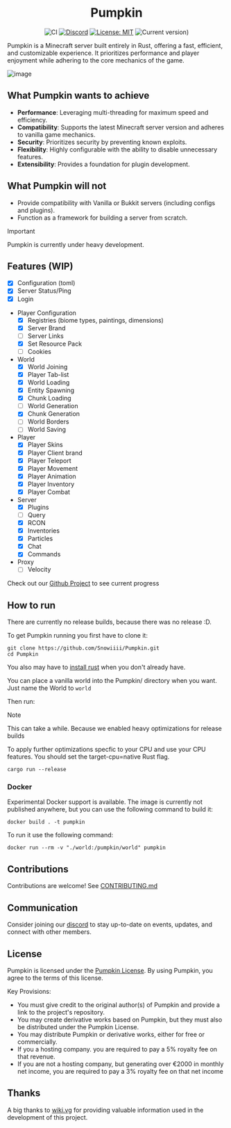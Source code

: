 <div align="center">

# Pumpkin

![CI](https://github.com/Snowiiii/Pumpkin/actions/workflows/rust.yml/badge.svg)
[![Discord](https://img.shields.io/discord/1268592337445978193.svg?label=&logo=discord&logoColor=ffffff&color=7389D8&labelColor=6A7EC2)](https://discord.gg/wT8XjrjKkf)
[![License: MIT](https://img.shields.io/badge/License-MIT-yellow.svg)](https://opensource.org/licenses/MIT)
![Current version)](https://img.shields.io/badge/current_version-1.21.1-blue)

</div>

Pumpkin is a Minecraft server built entirely in Rust, offering a fast, efficient,
and customizable experience. It prioritizes performance and player enjoyment while adhering to the core mechanics of the game.

![image](https://github.com/user-attachments/assets/7e2e865e-b150-4675-a2d5-b52f9900378e)

## What Pumpkin wants to achieve

- **Performance**: Leveraging multi-threading for maximum speed and efficiency.
- **Compatibility**: Supports the latest Minecraft server version and adheres to vanilla game mechanics.
- **Security**: Prioritizes security by preventing known exploits.
- **Flexibility**: Highly configurable with the ability to disable unnecessary features.
- **Extensibility**: Provides a foundation for plugin development.

## What Pumpkin will not

- Provide compatibility with Vanilla or Bukkit servers (including configs and plugins).
- Function as a framework for building a server from scratch.

> [!IMPORTANT]
> Pumpkin is currently under heavy development.

## Features (WIP)

- [x] Configuration (toml)
- [x] Server Status/Ping
- [x] Login
- Player Configuration
  - [x] Registries (biome types, paintings, dimensions)
  - [x] Server Brand
  - [ ] Server Links
  - [x] Set Resource Pack
  - [ ] Cookies
- World
  - [x] World Joining
  - [x] Player Tab-list
  - [x] World Loading
  - [x] Entity Spawning
  - [x] Chunk Loading
  - [ ] World Generation
  - [x] Chunk Generation
  - [ ] World Borders
  - [ ] World Saving
- Player
  - [x] Player Skins
  - [x] Player Client brand
  - [x] Player Teleport
  - [x] Player Movement
  - [x] Player Animation
  - [x] Player Inventory
  - [x] Player Combat
- Server
  - [x] Plugins
  - [ ] Query
  - [x] RCON
  - [x] Inventories
  - [x] Particles
  - [x] Chat
  - [x] Commands
- Proxy
  - [ ] Velocity

Check out our [Github Project](https://github.com/users/Snowiiii/projects/12/views/3) to see current progress

## How to run

There are currently no release builds, because there was no release :D.

To get Pumpkin running you first have to clone it:

```shell
git clone https://github.com/Snowiiii/Pumpkin.git
cd Pumpkin
```

You also may have to [install rust](https://www.rust-lang.org/tools/install) when you don't already have.

You can place a vanilla world into the Pumpkin/ directory when you want. Just name the World to `world`

Then run:

> [!NOTE]
> This can take a while. Because we enabled heavy optimizations for release builds
>
> To apply further optimizations specfic to your CPU and use your CPU features. You should set the target-cpu=native
> Rust flag.

```shell
cargo run --release
```

### Docker

Experimental Docker support is available.
The image is currently not published anywhere, but you can use the following command to build it:

```shell
docker build . -t pumpkin
```

To run it use the following command:

```shell
docker run --rm -v "./world:/pumpkin/world" pumpkin
```

## Contributions

Contributions are welcome! See [CONTRIBUTING.md](CONTRIBUTING.md)

## Communication

Consider joining our [discord](https://discord.gg/wT8XjrjKkf) to stay up-to-date on events, updates, and connect with other members.

## License
Pumpkin is licensed under the [Pumpkin License](LICENSE). By using Pumpkin, you agree to the terms of this license.

Key Provisions:
- You must give credit to the original author(s) of Pumpkin and provide a link to the project's repository.
- You may create derivative works based on Pumpkin, but they must also be distributed under the Pumpkin License.
- You may distribute Pumpkin or derivative works, either for free or commercially.
- If you a hosting company. you are required to pay a 5% royalty fee on that revenue.
- If you are not a hosting company, but generating over €2000 in monthly net income, you are required to pay a 3% royalty fee on that net income

## Thanks

A big thanks to [wiki.vg](https://wiki.vg/) for providing valuable information used in the development of this project.
